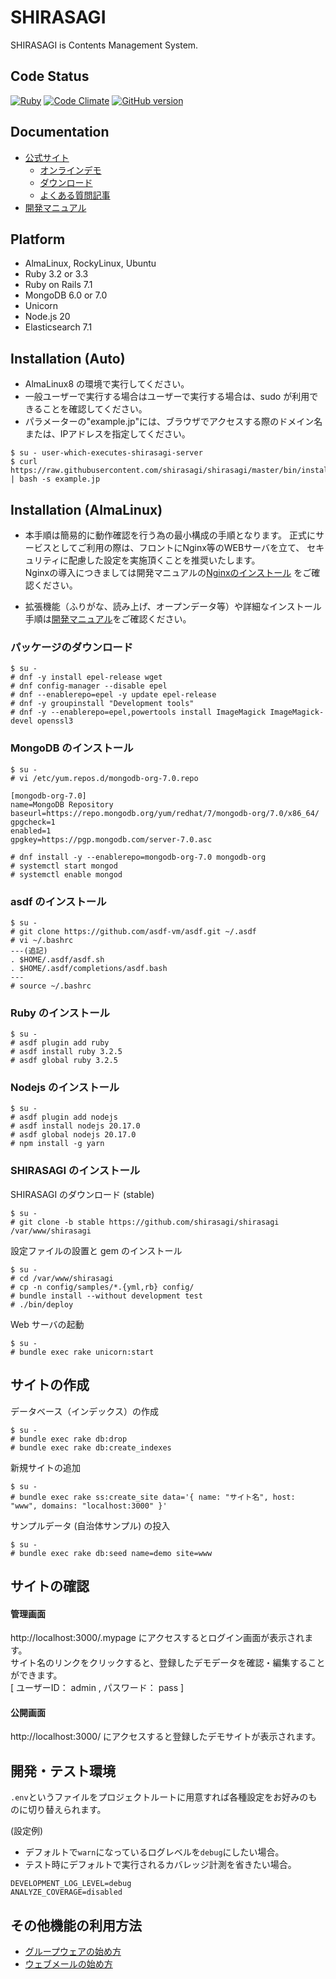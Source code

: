 # SHIRASAGI

SHIRASAGI is Contents Management System.

## Code Status

[![Ruby](https://github.com/shirasagi/shirasagi/actions/workflows/ruby.yml/badge.svg)](https://github.com/shirasagi/shirasagi/actions/workflows/ruby.yml)
[![Code Climate](https://api.codeclimate.com/v1/badges/e6274965ec75ce8fd605/test_coverage)](https://codeclimate.com/github/shirasagi/shirasagi/test_coverage)
[![GitHub version](https://badge.fury.io/gh/shirasagi%2Fshirasagi.svg)](http://badge.fury.io/gh/shirasagi%2Fshirasagi)

## Documentation

- [公式サイト](http://ss-proj.org/)
  - [オンラインデモ](https://www.ss-proj.org/download/demo.html)
  - [ダウンロード](https://www.ss-proj.org/download/)
  - [よくある質問記事](https://www.ss-proj.org/faq/docs/)
- [開発マニュアル](http://shirasagi.github.io/)

## Platform

- AlmaLinux, RockyLinux, Ubuntu
- Ruby 3.2 or 3.3
- Ruby on Rails 7.1
- MongoDB 6.0 or 7.0
- Unicorn
- Node.js 20
- Elasticsearch 7.1

## Installation (Auto)

- AlmaLinux8 の環境で実行してください。<br />
- 一般ユーザーで実行する場合はユーザーで実行する場合は、sudo が利用できることを確認してください。<br />
- パラメーターの"example.jp"には、ブラウザでアクセスする際のドメイン名または、IPアドレスを指定してください。<br />

```
$ su - user-which-executes-shirasagi-server
$ curl https://raw.githubusercontent.com/shirasagi/shirasagi/master/bin/install.sh | bash -s example.jp
```

## Installation (AlmaLinux)

- 本手順は簡易的に動作確認を行う為の最小構成の手順となります。
正式にサービスとしてご利用の際は、フロントにNginx等のWEBサーバを立て、
セキュリティに配慮した設定を実施頂くことを推奨いたします。<br />
Nginxの導入につきましては開発マニュアルの[Nginxのインストール](https://shirasagi.github.io/installation/nginx.html)
をご確認ください。<br />

- 拡張機能（ふりがな、読み上げ、オープンデータ等）や詳細なインストール手順は[開発マニュアル](http://shirasagi.github.io/)をご確認ください。

### パッケージのダウンロード

```
$ su -
# dnf -y install epel-release wget
# dnf config-manager --disable epel
# dnf --enablerepo=epel -y update epel-release
# dnf -y groupinstall "Development tools"
# dnf -y --enablerepo=epel,powertools install ImageMagick ImageMagick-devel openssl3
```

### MongoDB のインストール

```
$ su -
# vi /etc/yum.repos.d/mongodb-org-7.0.repo
```

```
[mongodb-org-7.0]
name=MongoDB Repository
baseurl=https://repo.mongodb.org/yum/redhat/7/mongodb-org/7.0/x86_64/
gpgcheck=1
enabled=1
gpgkey=https://pgp.mongodb.com/server-7.0.asc
```

```
# dnf install -y --enablerepo=mongodb-org-7.0 mongodb-org
# systemctl start mongod
# systemctl enable mongod
```

### asdf のインストール

```
$ su -
# git clone https://github.com/asdf-vm/asdf.git ~/.asdf
# vi ~/.bashrc
---(追記)
. $HOME/.asdf/asdf.sh
. $HOME/.asdf/completions/asdf.bash
---
# source ~/.bashrc
```

### Ruby のインストール

```
$ su -
# asdf plugin add ruby
# asdf install ruby 3.2.5
# asdf global ruby 3.2.5
```

### Nodejs のインストール

```
$ su -
# asdf plugin add nodejs
# asdf install nodejs 20.17.0
# asdf global nodejs 20.17.0
# npm install -g yarn
```

### SHIRASAGI のインストール

SHIRASAGI のダウンロード (stable)

```
$ su -
# git clone -b stable https://github.com/shirasagi/shirasagi /var/www/shirasagi
```

設定ファイルの設置と gem のインストール

```
$ su -
# cd /var/www/shirasagi
# cp -n config/samples/*.{yml,rb} config/
# bundle install --without development test
# ./bin/deploy
```

Web サーバの起動

```
$ su -
# bundle exec rake unicorn:start
```

## サイトの作成

データベース（インデックス）の作成

```
$ su -
# bundle exec rake db:drop
# bundle exec rake db:create_indexes
```

新規サイトの追加

```
$ su -
# bundle exec rake ss:create_site data='{ name: "サイト名", host: "www", domains: "localhost:3000" }'
```

サンプルデータ (自治体サンプル) の投入

```
$ su -
# bundle exec rake db:seed name=demo site=www
```

## サイトの確認

#### 管理画面

http://localhost:3000/.mypage にアクセスするとログイン画面が表示されます。<br />
サイト名のリンクをクリックすると、登録したデモデータを確認・編集することができます。<br />
[ ユーザーID： admin , パスワード： pass ]

#### 公開画面

http://localhost:3000/ にアクセスすると登録したデモサイトが表示されます。

## 開発・テスト環境

`.env`というファイルをプロジェクトルートに用意すれば各種設定をお好みのものに切り替えられます。

(設定例)

- デフォルトで`warn`になっているログレベルを`debug`にしたい場合。
- テスト時にデフォルトで実行されるカバレッジ計測を省きたい場合。

```
DEVELOPMENT_LOG_LEVEL=debug
ANALYZE_COVERAGE=disabled
```

## その他機能の利用方法

- [グループウェアの始め方](http://shirasagi.github.io/start/gws.html)
- [ウェブメールの始め方](http://shirasagi.github.io/start/webmail.html)
